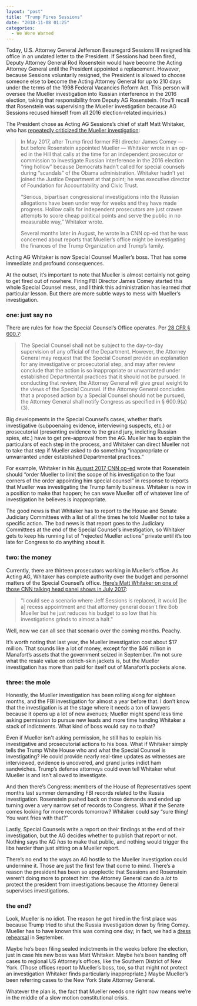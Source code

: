 ```yaml
---
layout: "post"
title: "Trump Fires Sessions"
date: "2018-11-08 01:25"
categories:
  - We Were Warned
---
```


Today, U.S. Attorney General Jefferson Beauregard Sessions III resigned his office in an undated letter to the President. If Sessions had been fired, Deputy Attorney General Rod Rosenstein would have become the Acting Attorney General until the President appointed a replacement. However, because Sessions voluntarily resigned, the President is allowed to choose someone else to become the Acting Attorney General for up to 210 days under the terms of the 1998 Federal Vacancies Reform Act. This person will oversee the Mueller investigation into Russian interference in the 2016 election, taking that responsibility from Deputy AG Rosenstein. (You’ll recall that Rosenstein was  supervising the Mueller investigation because AG Sessions recused himself from all 2016 election-related inquiries.)

The President chose as Acting AG Sessions’s chief of staff Matt Whitaker, who has [repeatedly criticized the Mueller investigation](https://www.buzzfeednews.com/article/zoetillman/attorney-general-whitaker-criticized-mueller-investigation):

> In May 2017, after Trump fired former FBI director James Comey — but before Rosenstein appointed Mueller — Whitaker wrote in an op-ed in the Hill that calls at the time for an independent prosecutor or commission to investigate Russian interference in the 2016 election “ring hollow” because Democrats hadn’t called for special counsels during “scandals” of the Obama administration. Whitaker hadn’t yet joined the Justice Department at that point; he was executive director of Foundation for Accountability and Civic Trust.
>
> “Serious, bipartisan congressional investigations into the Russian allegations have been under way for weeks and they have made progress. Hollow calls for independent prosecutors are just craven attempts to score cheap political points and serve the public in no measurable way,” Whitaker wrote.
>
> Several months later in August, he wrote in a CNN op-ed that he was concerned about reports that Mueller’s office might be investigating the finances of the Trump Organization and Trump’s family.

Acting AG Whitaker is now Special Counsel Mueller’s boss. That has some immediate and profound consequences.

At the outset, it’s important to note that Mueller is almost certainly not going to get fired out of nowhere. Firing FBI Director James Comey started this whole Special Counsel mess, and I think this administration has learned *that* particular lesson. But there are more subtle ways to mess with Mueller’s investigation.

### one: just say no

There are rules for how the Special Counsel’s Office operates. Per [28 CFR § 600.7](https://www.law.cornell.edu/cfr/text/28/600.7 "key regulatory provision"):

> The Special Counsel shall not be subject to the day-to-day supervision of any official of the Department. However, the Attorney General may request that the Special Counsel provide an explanation for any investigative or prosecutorial step, and may after review conclude that the action is so inappropriate or unwarranted under established Departmental practices that it should not be pursued. In conducting that review, the Attorney General will give great weight to the views of the Special Counsel. If the Attorney General concludes that a proposed action by a Special Counsel should not be pursued, the Attorney General shall notify Congress as specified in § 600.9(a)(3).

Big developments in the Special Counsel’s cases, whether that’s investigative (subpoenaing evidence, interviewing suspects, etc.) or prosecutorial (presenting evidence to the grand jury, indicting Russian spies, etc.) have to get pre-approval from the AG. Mueller has to explain the particulars of each step in the process, and Whitaker can direct Mueller not to take that step if Mueller asked to do something “inappropriate or unwarranted under established Departmental practices.”

For example, Whitaker in his [August 2017 CNN op-ed](https://www.cnn.com/2017/08/06/opinions/rosenstein-should-curb-mueller-whittaker-opinion/index.html) wrote that Rosenstein should “order Mueller to limit the scope of his investigation to the four corners of the order appointing him special counsel” in response to reports that Mueller was investigating the Trump family business. Whitaker is now in a position to make that happen; he can wave Mueller off of whatever line of investigation he believes is inappropriate.

The good news is that Whitaker has to report to the House and Senate Judiciary Committees with a list of all the times he told Mueller not to take a specific action. The bad news is that report goes to the Judiciary Committees at the *end* of the Special Counsel’s investigation, so Whitaker gets to keep his running list of “rejected Mueller actions” private until it’s too late for Congress to do anything about it.

### two: the money

Currently, there are thirteen prosecutors working in Mueller’s office. As Acting AG, Whitaker has complete authority over the budget and personnel matters of the Special Counsel’s office. [Here’s Matt Whitaker on one of those CNN talking head panel shows in July 2017](https://twitter.com/ryanstruyk/status/1060262999791939584):

> "I could see a scenario where Jeff Sessions is replaced, it would \[be a] recess appointment and that attorney general doesn't fire Bob Mueller but he just reduces his budget to so low that his investigations grinds to almost a halt."

Well, now we can all see that scenario over the coming months. Peachy.

It’s worth noting that last year, the Mueller investigation cost about $17 million. That sounds like a lot of money, except for the $46 million in Manafort’s assets that the government seized in September. I’m not sure what the resale value on ostrich-skin jackets is, but the Mueller investigation has more than paid for itself out of Manafort’s pockets alone.

### three: the mole

Honestly, the Mueller investigation has been rolling along for eighteen months, and the FBI investigation for almost a year before that. I don’t know that the investigation is at the stage where it needs a ton of lawyers because it opens up a lot of new avenues; Mueller might spend less time asking permission to pursue new leads and more time handing Whitaker a stack of indictments. What kind of boss would say no to that?

Even if Mueller isn't asking permission, he still has to explain his investigative and prosecutorial actions to his boss. What if Whitaker simply tells the Trump White House who and what the Special Counsel is investigating? He could provide nearly real-time updates as witnesses are interviewed, evidence is uncovered, and grand juries indict ham sandwiches. Trump’s defense attorneys could even tell Whitaker what Mueller is and isn’t allowed to investigate.

And then there’s Congress: members of the House of Representatives spent months last summer demanding FBI records related to the Russia investigation. Rosenstein pushed back on those demands and ended up turning over a very narrow set of records to Congress. What if the Senate comes looking for more records tomorrow? Whitaker could say “sure thing! You want fries with that?”

Lastly, Special Counsels write a report on their findings at the end of their investigation, but the AG decides whether to publish that report or not. Nothing says the AG *has* to make that public, and nothing would trigger the libs harder than just sitting on a Mueller report.

There’s no end to the ways an AG hostile to the Mueller investigation could undermine it. Those are just the first few that come to mind. There’s a reason the president has been so apoplectic that Sessions and Rosenstein weren’t doing more to protect him: the Attorney General can do a *lot* to protect the president from investigations because the Attorney General supervises investigations.

### the end?

Look, Mueller is no idiot. The reason he got hired in the first place was because Trump tried to shut the Russia investigation down by firing Comey. Mueller has to have known this was coming one day; in fact, we had a [dress rehearsal](https://www.justsecurity.org/54809/replace-rod-rosenstein/) in September.

Maybe he’s been filing sealed indictments in the weeks before the election, just in case his new boss was Matt Whitaker. Maybe he’s been handing off cases to regional US Attorney’s offices, like the Southern District of New York. (Those offices report to Mueller’s boss, too, so that might not protect an investigation Whitaker finds particularly inappropriate.) Maybe Mueller’s been referring cases to the New York State Attorney General.

Whatever the plan is, the fact that Mueller needs one right now means we’re in the middle of a slow motion constitutional crisis.
